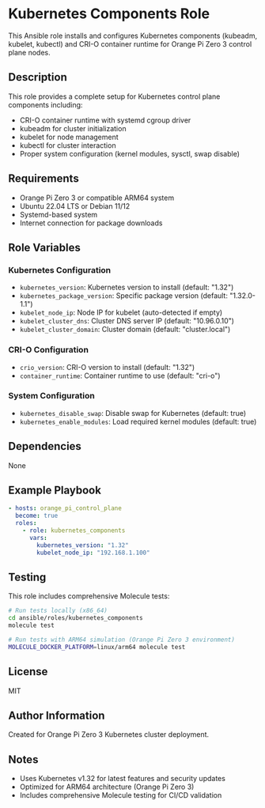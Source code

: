 # Kubernetes Components Role

This Ansible role installs and configures Kubernetes components (kubeadm, kubelet, kubectl) and CRI-O container runtime for Orange Pi Zero 3 control plane nodes.

## Description

This role provides a complete setup for Kubernetes control plane components including:
- CRI-O container runtime with systemd cgroup driver
- kubeadm for cluster initialization
- kubelet for node management  
- kubectl for cluster interaction
- Proper system configuration (kernel modules, sysctl, swap disable)

## Requirements

- Orange Pi Zero 3 or compatible ARM64 system
- Ubuntu 22.04 LTS or Debian 11/12
- Systemd-based system
- Internet connection for package downloads

## Role Variables

### Kubernetes Configuration
- `kubernetes_version`: Kubernetes version to install (default: "1.32")
- `kubernetes_package_version`: Specific package version (default: "1.32.0-1.1")
- `kubelet_node_ip`: Node IP for kubelet (auto-detected if empty)
- `kubelet_cluster_dns`: Cluster DNS server IP (default: "10.96.0.10")
- `kubelet_cluster_domain`: Cluster domain (default: "cluster.local")

### CRI-O Configuration
- `crio_version`: CRI-O version to install (default: "1.32")
- `container_runtime`: Container runtime to use (default: "cri-o")

### System Configuration
- `kubernetes_disable_swap`: Disable swap for Kubernetes (default: true)
- `kubernetes_enable_modules`: Load required kernel modules (default: true)

## Dependencies

None

## Example Playbook

```yaml
- hosts: orange_pi_control_plane
  become: true
  roles:
    - role: kubernetes_components
      vars:
        kubernetes_version: "1.32"
        kubelet_node_ip: "192.168.1.100"
```

## Testing

This role includes comprehensive Molecule tests:

```bash
# Run tests locally (x86_64)
cd ansible/roles/kubernetes_components
molecule test

# Run tests with ARM64 simulation (Orange Pi Zero 3 environment)
MOLECULE_DOCKER_PLATFORM=linux/arm64 molecule test
```

## License

MIT

## Author Information

Created for Orange Pi Zero 3 Kubernetes cluster deployment.

## Notes
- Uses Kubernetes v1.32 for latest features and security updates
- Optimized for ARM64 architecture (Orange Pi Zero 3)
- Includes comprehensive Molecule testing for CI/CD validation